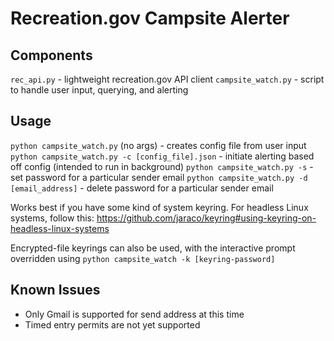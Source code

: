 # Recreation.gov Campsite Alerter
## Components
`rec_api.py` - lightweight recreation.gov API client
`campsite_watch.py` - script to handle user input, querying, and alerting
## Usage
`python campsite_watch.py` (no args) - creates config file from user input
`python campsite_watch.py -c [config_file].json` - initiate alerting based off config (intended to run in background)
`python campsite_watch.py -s` - set password for a particular sender email
`python campsite_watch.py -d [email_address]` - delete password for a particular sender email

Works best if you have some kind of system keyring. For headless Linux systems, follow this: https://github.com/jaraco/keyring#using-keyring-on-headless-linux-systems

Encrypted-file keyrings can also be used, with the interactive prompt overridden using `python campsite_watch -k [keyring-password]`

## Known Issues
- Only Gmail is supported for send address at this time
- Timed entry permits are not yet supported
